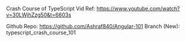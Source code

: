 Crash Course of TypeScript
Vid Ref: https://www.youtube.com/watch?v=30LWjhZzg50&t=6603s

Github Repo: https://github.com/Ashraf840/Angular-101
Branch (New): typescript_crash_course_101